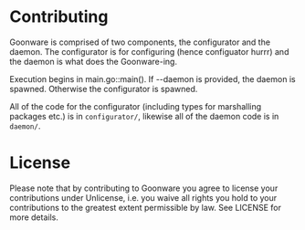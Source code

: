 # Contributing

Goonware is comprised of two components, the configurator and the daemon. The configurator is for configuring (hence configuator hurrr)
and the daemon is what does the Goonware-ing.

Execution begins in main.go::main(). If --daemon is provided, the daemon is spawned. Otherwise the configurator is spawned.

All of the code for the configurator (including types for marshalling packages etc.) is in `configurator/`, likewise all of the daemon code
is in `daemon/`.

# License

Please note that by contributing to Goonware you agree to license your contributions under Unlicense, i.e. you waive all rights you hold to your contributions to the greatest extent permissible by law. See LICENSE for more details.